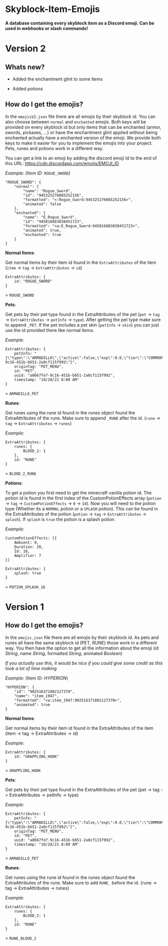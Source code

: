 # Skyblock-Item-Emojis

**A database containing every skyblock item as a Discord emoji.
Can be used in webhooks or slash commands!**

# Version 2

## Whats new?

- Added the enchantment glint to some items

- Added potions

## How do I get the emojis?

In the `emojisV2.json` file there are all emojis by their skyblock id. You can also choose between `normal` and `enchanted` emojis. Both keys will be provided on every skyblock id but only items that can be enchanted (armor, swords, pickaxes, ...) or have the enchantment glint applied without being enchanted actually have a enchanted version of the emoji. We provide both keys to make it easier for you to implement the emojis into your project. Pets, runes and potions work in a different way.

You can get a link to an emoji by adding the discord emoji Id to the end of this URL: https://cdn.discordapp.com/emojis/EMOJI_ID

_Example: (Item ID: `ROGUE_SWORD`)_

```
"ROGUE_SWORD": {
	"normal": {
		"name": "Rogue_Sword",
		"id": "945325276085252156",
		"formatted": "<:Rogue_Sword:945325276085252156>",
		"animated": false
	},
	"enchanted": {
		"name": "E_Rogue_Sword",
		"id": "945816883838451723",
		"formatted": "<a:E_Rogue_Sword:945816883838451723>",
		"animated": true,
		"enchanted": true
	}
}
```

**Normal Items**:

Get normal items by their item id found in the `ExtraAttributes` of the item (`item` -> `tag` -> `ExtraAttributes` -> `id`)

```
ExtraAttributes: {
	id: "ROGUE_SWORD"
}
```

= `ROGUE_SWORD`

**Pets**:

Get pets by their pet type found in the ExtraAttributes of the pet (`pet` -> `tag` -> `ExtraAttributes` -> `petInfo` -> `type`). After getting the pet type make sure to append `_PET`. If the pet includes a pet skin (`petInfo` -> `skin`) you can just use the id provided there like normal items.

_Example_:

```
ExtraAttributes: {
	petInfo: "{\"type\":\"ARMADILLO\",\"active\":false,\"exp\":0.0,\"tier\":\"COMMON\",\"hideInfo\":false,\"candyUsed\":0,\"uuid\":\"a8667fe7-9c16-451b-b651-2a0cf115f992\"}",
	originTag: "PET_MENU",
	id: "PET",
	uuid: "a8667fe7-9c16-451b-b651-2a0cf115f992",
	timestamp: "10/28/21 8:00 AM"
}
```

= `ARMADILLO_PET`

**Runes**:

Get runes using the rune id found in the runes object found the ExtraAttributes of the rune. Make sure to append `_RUNE` after the id. (`rune` -> `tag` -> `ExtraAttributes` -> `runes`)

_Example_:

```
ExtraAttributes: {
	runes: {
		BLOOD_2: 1
	},
	id: "RUNE"
}
```

= `BLOOD_2_RUNE`

**Potions**:

To get a potion you first need to get the minecraft vanilla potion id. The potion id is found in the first index of the CustomPotionEffects array (`potion` -> `tag` -> `CustomPotionEffects` -> `0` -> `Id`). Now you will need to the potion type (Whether its a `NORMAL` potion or a `SPLASH` potion). This can be found in the ExtraAttributes of the potion (`potion` -> `tag` -> `ExtraAttributes` -> `splash`). If `splash` is `true` the potion is a splash potion.

_Example_:

```
CustomPotionEffects: [{
	Ambient: 0,
	Duration: 20,
	Id: 18,
	Amplifier: 7
}]

ExtraAttributes: {
	splash: true
}
```

= `POTION_SPLASH_18`

# Version 1

## How do I get the emojis?

In the `emojis.json` file there are all emojis by their skyblock id. As pets and runes all have the same skyblock id (PET, RUNE) those work in a different way. You then have the option to get all the information about the emoji (id _String_, name _String_, formatted _String_, animated _Boolean_)

_If you actually use this, it would be nice if you could give some credit as this took a lot of time making_

_Example_: (Item ID: _HYPERION_)

```
"HYPERION": {
	"id": "902516371882127370",
	"name": "item_1947",
	"formatted": "<a:item_1947:902516371882127370>",
	"animated": true
}
```

**Normal Items**:

Get normal items by their item id found in the ExtraAttributes of the item (item -> tag -> ExtraAttributes -> id)

_Example_:

```
ExtraAttributes: {
	id: "GRAPPLING_HOOK"
}
```

= `GRAPPLING_HOOK`

**Pets**:

Get pets by their pet type found in the ExtraAttributes of the pet (pet -> tag -> ExtraAttributes -> petInfo -> type)

_Example_:

```
ExtraAttributes: {
	petInfo: "{\"type\":\"ARMADILLO\",\"active\":false,\"exp\":0.0,\"tier\":\"COMMON\",\"hideInfo\":false,\"candyUsed\":0,\"uuid\":\"a8667fe7-9c16-451b-b651-2a0cf115f992\"}",
	originTag: "PET_MENU",
	id: "PET",
	uuid: "a8667fe7-9c16-451b-b651-2a0cf115f992",
	timestamp: "10/28/21 8:00 AM"
}
```

= `ARMADILLO_PET`

**Runes**:

Get runes using the rune id found in the runes object found the ExtraAttributes of the rune. Make sure to add `RUNE_` before the id. (rune -> tag -> ExtraAttributes -> runes)

_Example_:

```
ExtraAttributes: {
	runes: {
		BLOOD_2: 1
	},
	id: "RUNE"
}
```

= `RUNE_BLOOD_2`

